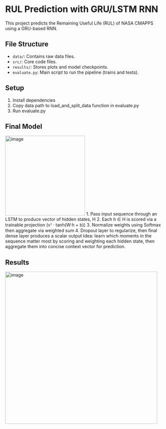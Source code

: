 # RUL Prediction with GRU/LSTM RNN

This project predicts the Remaining Useful Life (RUL) of NASA CMAPPS using a GRU-based RNN.

## File Structure
- `data/`: Contains raw data files.
- `src/`: Core code files.
- `results/`: Stores plots and model checkpoints.
- `evaluate.py`: Main script to run the pipeline (trains and tests).

## Setup
1. Install dependencies
2. Copy data path to load_and_split_data function in evaluate.py
3. Run evaluate.py

## Final Model
<img width="255" alt="image" src="https://github.com/user-attachments/assets/bb054280-fdfa-40d1-bd5f-dfc8ebad008f" />
1. Pass input sequence through an LSTM to produce vector of hidden states, H
2. Each h ∈ H is scored via a trainable projection (vᵀ · tanh(W·h + b))
3. Normalize weights using Softmax then aggregate via weighted sum
4. Dropout layer to regularize, then final dense layer produces a scalar output
Idea: learn which moments in the sequence matter most by scoring and weighting each hidden state, then aggregate them into concise context vector for prediction.

## Results
<img width="486" alt="image" src="https://github.com/user-attachments/assets/ea48d20a-11ef-4ece-acaa-70b2846a07de" />


